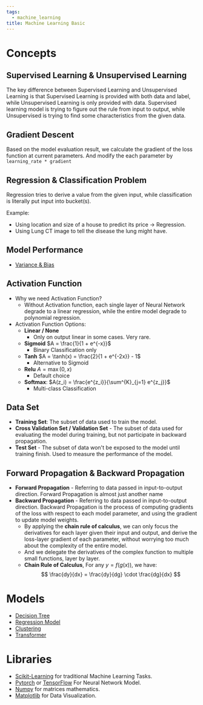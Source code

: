 ```yaml
---
tags:
  - machine_learning
title: Machine Learning Basic
---
```

# Concepts
## Supervised Learning & Unsupervised Learning

The key difference between Supervised Learning and Unsupervised Learning is that Supervised Learning is provided with both data and label, while Unsupervised Learning is only provided with data. Supervised learning model is trying to figure out the rule from input to output, while Unsupervised is trying to find some characteristics from the given data.

## Gradient Descent

Based on the model evaluation result, we calculate the gradient of the loss function at current parameters. And modify the each parameter by `learning_rate * gradient` 

## Regression & Classification Problem

Regression tries to derive a value from the given input, while classification is literally put input into bucket(s).

Example: 
- Using location and size of a house to predict its price -> Regression.
- Using Lung CT image to tell the disease the lung might have.

## Model Performance
- [Variance & Bias](variance_n_bias.md)

## Activation Function

- Why we need Activation Function?
	- Without Activation function, each single layer of Neural Network degrade to a linear regression, while the entire model degrade to polynomial regression.
- Activation Function Options:
	- **Linear / None** 
		- Only on output linear in some cases. Very rare.
	- **Sigmoid** $A = \frac{1}{1 + e^{-x}}$
		- Binary Classification only
	- **Tanh** $A = \tanh(x) = \frac{2}{1 + e^{-2x}} - 1$
		- Alternative to Sigmoid
	- **Relu** $A = \max(0,x)$
		- Default choice
	- **Softmax**: $A(z_i) = \frac{e^{z_i}}{\sum^{K}_{j=1} e^{z_j}}$ 
		- Multi-class Classification

## Data Set

- **Training Set**: The subset of data used to train the model.
- **Cross Validation Set / Validation Set** - The subset of data used for evaluating the model during training, but not participate in backward propagation.
- **Test Set** - The subset of data won't be exposed to the model until training finish. Used to measure the performance of the model.

## Forward Propagation & Backward Propagation

- **Forward Propagation** - Referring to data passed in input-to-output direction. Forward Propagation is almost just another name 
- **Backward Propagation** - Referring to data passed in input-to-output direction. Backward Propagation is the process of computing gradients of the loss with respect to each model parameter, and using the gradient to update model weights.
	- By applying the **chain rule of calculus**, we can only focus the derivatives for each layer given their input and output, and derive the loss-layer gradient of each parameter, without worrying too much about the complexity of the entire model.
	- And we delegate the derivatives of the complex function to multiple small functions, layer by layer.
	- **Chain Rule of Calculus**, For any $y=f(g(x))$, we have: $$ \frac{dy}{dx} = \frac{dy}{dg} \cdot \frac{dg}{dx} ​$$

# Models

- [Decision Tree](Decision%20Tree.md)
- [Regression Model](regression_model.md)
- [Clustering](clustering.md)
- [Transformer](transformer.md)


# Libraries

- [Scikit-Learning](https://scikit-learn.org) for traditional Machine Learning Tasks.
- [Pytorch](https://pytorch.org/) or [TensorFlow](https://www.tensorflow.org/) For Neural Network Model.
- [Numpy](https://numpy.org/) for matrices mathematics.
- [Matplotlib](https://matplotlib.org/) for Data Visualization.

[^1]:  Machine Learning Specialization https://www.coursera.org/specializations/machine-learning-introduction
